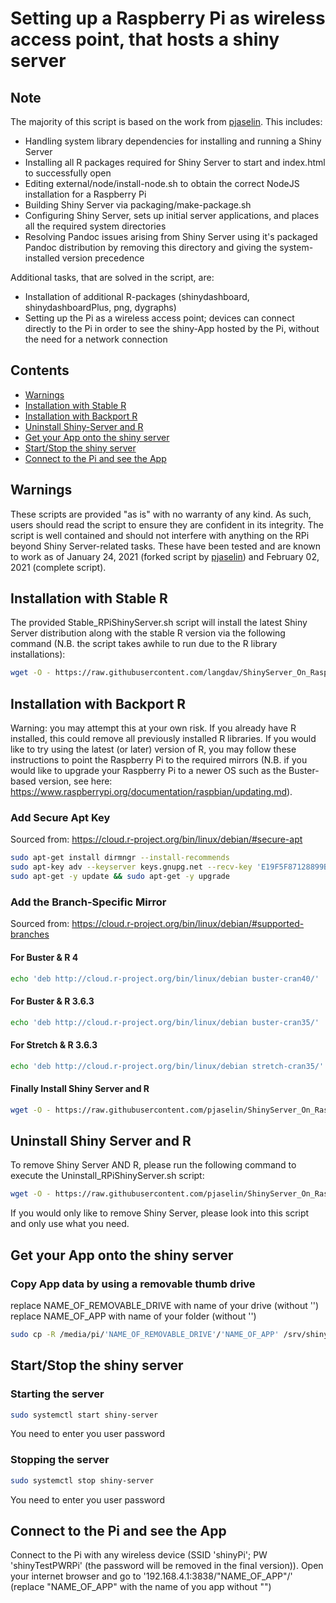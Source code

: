 # Setting up a Raspberry Pi as wireless access point, that hosts a shiny server

## Note

The majority of this script is based on the work from [pjaselin](https://github.com/pjaselin/ShinyServer_On_RaspberryPi). This includes:
- Handling system library dependencies for installing and running a Shiny Server
- Installing all R packages required for Shiny Server to start and index.html to successfully open
- Editing external/node/install-node.sh to obtain the correct NodeJS installation for a Raspberry Pi
- Building Shiny Server via packaging/make-package.sh
- Configuring Shiny Server, sets up initial server applications, and places all the required system directories
- Resolving Pandoc issues arising from Shiny Server using it's packaged Pandoc distribution by removing this directory and giving the system-installed version precedence

Additional tasks, that are solved in the script, are:
- Installation of additional R-packages (shinydashboard, shinydashboardPlus, png, dygraphs)
- Setting up the Pi as a wireless access point; devices can connect directly to the Pi in order to see the shiny-App hosted by the Pi, without the need for a network connection

## Contents
- [Warnings](#Warnings)
- [Installation with Stable R](#Installation-with-Stable-R)
- [Installation with Backport R](#Installation-with-Backport-R)
- [Uninstall Shiny-Server and R](#Uninstall-Shiny-Server-and-R)
- [Get your App onto the shiny server](#Get-your-App-onto-the-shiny-server)
- [Start/Stop the shiny server](#Start/Stop-the-shiny-server)
- [Connect to the Pi and see the App](#Connect-to-the-Pi-and-see-the-App)



## Warnings
These scripts are provided "as is" with no warranty of any kind. As such, users should read the script to ensure they are confident in its integrity. The script is well contained and should not interfere with anything on the RPi beyond Shiny Server-related tasks. These have been tested and are known to work as of January 24, 2021 (forked script by [pjaselin](https://github.com/pjaselin/ShinyServer_On_RaspberryPi)) and February 02, 2021 (complete script).

## Installation with Stable R

The provided Stable_RPiShinyServer.sh script will install the latest Shiny Server distribution along with the stable R version via the following command (N.B. the script takes awhile to run due to the R library installations):
```bash
wget -O - https://raw.githubusercontent.com/langdav/ShinyServer_On_RaspberryPi/master/StableInstall_RPiShinyServer.sh | bash
```

## Installation with Backport R
Warning: you may attempt this at your own risk. If you already have R installed, this could remove all previously installed R libraries. If you would like to try using the latest (or later) version of R, you may follow these instructions to point the Raspberry Pi to the required mirrors (N.B. if you would like to upgrade your Raspberry Pi to a newer OS such as the Buster-based version, see here: https://www.raspberrypi.org/documentation/raspbian/updating.md).


### Add Secure Apt Key
Sourced from: https://cloud.r-project.org/bin/linux/debian/#secure-apt
```bash
sudo apt-get install dirmngr --install-recommends
sudo apt-key adv --keyserver keys.gnupg.net --recv-key 'E19F5F87128899B192B1A2C2AD5F960A256A04AF'
sudo apt-get -y update && sudo apt-get -y upgrade
```

### Add the Branch-Specific Mirror
Sourced from: https://cloud.r-project.org/bin/linux/debian/#supported-branches

#### For Buster & R 4
```bash
echo 'deb http://cloud.r-project.org/bin/linux/debian buster-cran40/' | sudo tee --append /etc/apt/sources.list
```

#### For Buster & R 3.6.3
```bash
echo 'deb http://cloud.r-project.org/bin/linux/debian buster-cran35/' | sudo tee --append /etc/apt/sources.list
```

#### For Stretch & R 3.6.3
```bash
echo 'deb http://cloud.r-project.org/bin/linux/debian stretch-cran35/' | sudo tee --append /etc/apt/sources.list
```

#### Finally Install Shiny Server and R
```bash
wget -O - https://raw.githubusercontent.com/pjaselin/ShinyServer_On_RaspberryPi/master/StableInstall_RPiShinyServer.sh | bash
```

## Uninstall Shiny Server and R
To remove Shiny Server AND R, please run the following command to execute the Uninstall_RPiShinyServer.sh script:
```bash
wget -O - https://raw.githubusercontent.com/pjaselin/ShinyServer_On_RaspberryPi/master/Uninstall_RPiShinyServer.sh | bash
```
If you would only like to remove Shiny Server, please look into this script and only use what you need.

## Get your App onto the shiny server

### Copy App data by using a removable thumb drive
replace NAME_OF_REMOVABLE_DRIVE with name of your drive (without '')
replace NAME_OF_APP with name of your folder (without '')
```bash
sudo cp -R /media/pi/'NAME_OF_REMOVABLE_DRIVE'/'NAME_OF_APP' /srv/shiny-server
```

## Start/Stop the shiny server
### Starting the server
```bash
sudo systemctl start shiny-server
```
You need to enter you user password

### Stopping the server
```bash
sudo systemctl stop shiny-server
```
You need to enter you user password


## Connect to the Pi and see the App
Connect to the Pi with any wireless device (SSID 'shinyPi'; PW 'shinyTestPWRPi' (the password will be removed in the final version)).
Open your internet browser and go to '192.168.4.1:3838/"NAME_OF_APP"/' (replace "NAME_OF_APP" with the name of you app without "")
